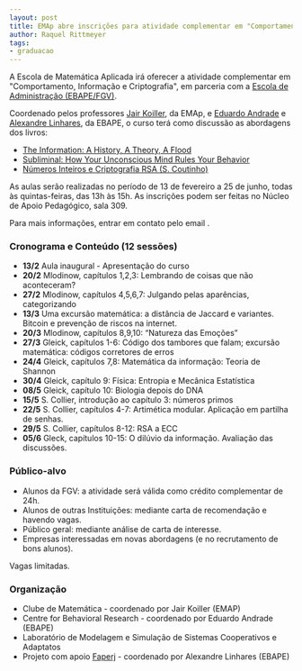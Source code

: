 ```yaml
---
layout: post
title: EMAp abre inscrições para atividade complementar em "Comportamento, Informação  e Criptografia"
author: Raquel Rittmeyer
tags:
- graduacao
---
```


A Escola de Matemática Aplicada irá oferecer a atividade complementar
em "Comportamento, Informação e Criptografia", em parceria com a
[Escola de Administração (EBAPE/FGV)](http://ebape.fgv.br).

Coordenado pelos professores
[Jair Koiller](/people/jair.koiller.html), da EMAp, e
[Eduardo Andrade](http://ebape.fgv.br/corpo-docente/eduardo-andrade) e
[Alexandre Linhares](http://ebape.fgv.br/corpo-docente/alexandre-linhares),
da EBAPE, o curso terá como discussão as abordagens dos livros:

- <a href="http://www.amazon.com/gp/product/1400096235/ref=as_li_ss_tl?ie=UTF8&camp=1789&creative=390957&creativeASIN=1400096235&linkCode=as2&tag=persowebsi000-20">The Information: A History, A Theory, A Flood</a><img src="http://ir-na.amazon-adsystem.com/e/ir?t=persowebsi000-20&l=as2&o=1&a=1400096235" width="1" height="1" border="0" alt="" style="border:none !important; margin:0px !important;" />
- <a href="http://www.amazon.com/gp/product/0307378217/ref=as_li_ss_tl?ie=UTF8&camp=1789&creative=390957&creativeASIN=0307378217&linkCode=as2&tag=persowebsi000-20">Subliminal: How Your Unconscious Mind Rules Your Behavior</a><img src="http://ir-na.amazon-adsystem.com/e/ir?t=persowebsi000-20&l=as2&o=1&a=0307378217" width="1" height="1" border="0" alt="" style="border:none !important; margin:0px !important;" />
- [Números Inteiros e Criptografia RSA (S. Coutinho)](http://loja.sbm.org.br/DetProduto.aspx?id=102)
 
As aulas serão realizadas no período de 13 de fevereiro a 25 de junho,
todas às quintas-feiras, das 13h às 15h. As inscrições podem ser
feitas no Núcleo de Apoio Pedagógico, sala 309.

Para mais informações, entrar em contato pelo email <script type='text/javascript'>var a = new Array('r','.b','er','ll','oi','.k','ja','ir','@f','gv');document.write("<a href='mailto:"+a[6]+a[7]+a[5]+a[4]+a[3]+a[2]+a[8]+a[9]+a[1]+a[0]+"'>"+a[6]+a[7]+a[5]+a[4]+a[3]+a[2]+a[8]+a[9]+a[1]+a[0]+"</a>");</script>.

### Cronograma e Conteúdo (12 sessões)

- **13/2** Aula inaugural - Apresentação do curso
- **20/2** Mlodinow, capítulos 1,2,3: Lembrando de coisas que não
  aconteceram?
- **27/2** Mlodinow, capítulos 4,5,6,7: Julgando pelas aparências,
  categorizando
- **13/3** Uma excursão matemática: a distância de Jaccard e
  variantes. Bitcoin e prevenção de riscos na internet.
- **20/3** Mlodinow, capítulos 8,9,10: “Natureza das Emoções”
- **27/3** Gleick, capítulos 1-6: Código dos tambores que falam; excursão
  matemática: códigos corretores de erros
- **24/4** Gleick, capítulos 7,8: Matemática da informação: Teoria de
  Shannon
- **30/4** Gleick, capítulo 9: Física: Entropia e Mecânica Estatística
- **08/5** Gleick, capítulo 10: Biologia depois do DNA
- **15/5** S. Collier, introdução ao capítulo 3: números primos
- **22/5** S. Collier, capítulos 4-7: Artimética modular. Aplicação em
  partilha de senhas.
- **29/5** S. Collier, capítulos 8-12: RSA a ECC
- **05/6** Gleck, capítulos 10-15: O dilúvio da informação.  Avaliação
  das discussões.

### Público-alvo

- Alunos da FGV: a atividade será válida como crédito complementar de
  24h.
- Alunos de outras Instituições: mediante carta de recomendação e
  havendo vagas.
- Público geral: mediante análise de carta de interesse.
- Empresas interessadas em novas abordagens (e no recrutamento de bons
  alunos).

Vagas limitadas.

### Organização

- Clube de Matemática - coordenado por Jair Koiller (EMAP)
- Centre for Behavioral Research - coordenado por Eduardo Andrade (EBAPE)
- Laboratório de Modelagem e Simulação de Sistemas Cooperativos e Adaptatos
- Projeto com apoio [Faperj](http://faperj.br) - coordenado por
  Alexandre Linhares (EBAPE)
